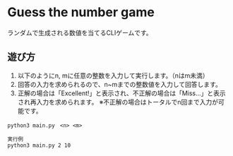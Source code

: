# Guess the number game

ランダムで生成される数値を当てるCLIゲームです。

## 遊び方

1. 以下のようにn, mに任意の整数を入力して実行します。（nはm未満）
2. 回答の入力を求められるので、n~mまでの整数値を入力して回答します。
3. 正解の場合は「Excellent!」と表示され、不正解の場合は「Miss...」と表示され再入力を求められます。
※不正解の場合はトータルでn回まで入力が可能です。

```
python3 main.py　<n> <m>

実行例
python3 main.py 2 10
```
